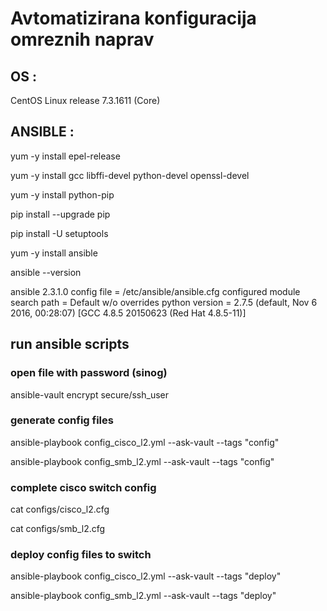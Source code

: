 # Avtomatizirana konfiguracija omreznih naprav

## OS :

CentOS Linux release 7.3.1611 (Core)

## ANSIBLE :

yum -y install epel-release

yum -y install gcc libffi-devel python-devel openssl-devel

yum -y install python-pip

pip install --upgrade pip

pip install -U setuptools

yum -y install ansible

ansible --version

ansible 2.3.1.0
  config file = /etc/ansible/ansible.cfg
  configured module search path = Default w/o overrides
  python version = 2.7.5 (default, Nov  6 2016, 00:28:07) [GCC 4.8.5 20150623 (Red Hat 4.8.5-11)]

## run ansible scripts

### open file with password (sinog)

ansible-vault encrypt secure/ssh_user


### generate config files

ansible-playbook config_cisco_l2.yml --ask-vault --tags "config"

ansible-playbook config_smb_l2.yml --ask-vault --tags "config"

### complete cisco switch config

cat configs/cisco_l2.cfg

cat configs/smb_l2.cfg

### deploy config files to switch

ansible-playbook config_cisco_l2.yml --ask-vault --tags "deploy"

ansible-playbook config_smb_l2.yml --ask-vault --tags "deploy"
